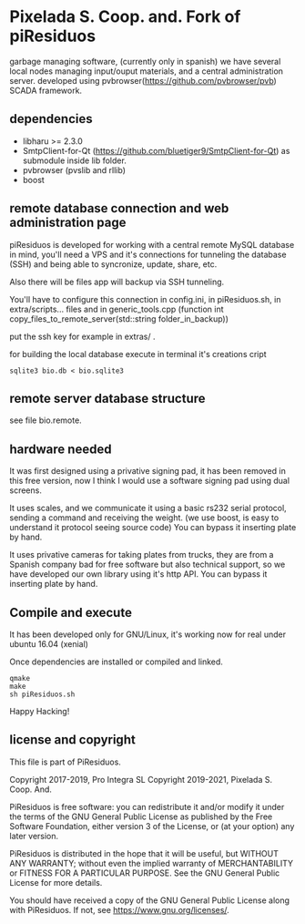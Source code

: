# Pixelada S. Coop. and. Fork of piResiduos
garbage managing software, (currently only in spanish) we have several local nodes managing input/ouput materials, and a central administration server.
developed using pvbrowser(https://github.com/pvbrowser/pvb) SCADA framework.

## dependencies
+ libharu >= 2.3.0
+ SmtpClient-for-Qt (https://github.com/bluetiger9/SmtpClient-for-Qt) as submodule inside lib folder.
+ pvbrowser (pvslib and rllib)
+ boost

## remote database connection and web administration page
piResiduos is developed for working with a central remote MySQL database in mind, you'll need a VPS and it's connections for tunneling the database (SSH) and being able to syncronize, update, share, etc.

Also there will be files app will backup via SSH tunneling.

You'll have to configure this connection in config.ini, in piResiduos.sh, in extra/scripts... files and in generic_tools.cpp (function int copy_files_to_remote_server(std::string folder_in_backup))

put the ssh key for example in extras/ .

for building the local database execute in terminal it's creations cript

    sqlite3 bio.db < bio.sqlite3

## remote server database structure

see file bio.remote.

## hardware needed
It was first designed using a privative signing pad, it has been removed in this free version, now I think I would use a software signing pad using dual screens.

It uses scales, and we communicate it using a basic rs232 serial protocol, sending a command and receiving the weight. (we use boost, is easy to understand it protocol seeing source code) You can bypass it inserting plate by hand.

It uses privative cameras for taking plates from trucks, they are from a Spanish company bad for free software but also technical support, so we have developed our own library using it's http API. You can bypass it inserting plate by hand.

## Compile and execute
It has been developed only for GNU/Linux, it's working now for real under ubuntu 16.04 (xenial)

Once dependencies are installed or compiled and linked.

    qmake
    make
    sh piResiduos.sh

Happy Hacking!

## license and copyright
 This file is part of PiResiduos.

 Copyright 2017-2019, Pro Integra SL
 Copyright 2019-2021, Pixelada S. Coop. And.

 PiResiduos is free software: you can redistribute it and/or modify it under the terms of the GNU General Public License as published by
 the Free Software Foundation, either version 3 of the License, or
 (at your option) any later version.

 PiResiduos is distributed in the hope that it will
 be useful, but WITHOUT ANY WARRANTY; without even the implied warranty of
 MERCHANTABILITY or FITNESS FOR A PARTICULAR PURPOSE.  See the
 GNU General Public License for more details.

 You should have received a copy of the GNU General Public License
 along with PiResiduos.
 If not, see <https://www.gnu.org/licenses/>.